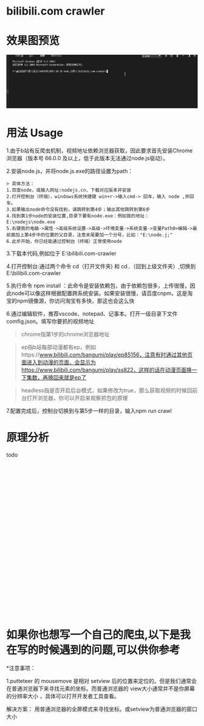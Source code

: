 # bilibili.com crawler

# 效果图预览

![预览图](./preview.gif)

# 用法 Usage

1.由于b站有反爬虫机制，视频地址依赖浏览器获取，因此要求首先安装Chrome浏览器（版本号 66.0.0 及以上，低于此版本无法通过node.js驱动）。

2.安装node.js，并将node.js.exe的路径设置为path：

    > 具体方法：
    1.百度node，或输入网址:nodejs.cn，下载对应版本并安装
    2.打开控制台（终端），windows系统快捷键 win+r->输入cmd-> 回车，输入 node ,并回车。
    3.如果输出node命令没有找到，请跳转到第4步；输出其他跳转到第6步
    4.找到第1步node的安装位置,目录下要有node.exe：例如我的地址：E:\nodejs\node.exe
    5.右键我的电脑->属性->高级系统设置->高级->环境变量->系统变量->变量Path0>编辑->最前面加上第4步中的位置的父目录，注意末尾要加一个分号，比如："E:\node.j;"
    6.此步开始，你已经能通过控制台（终端）正常使用node

3.下载本代码,例如位于 E:\bilibili.com-crawler

4.打开控制台:通过两个命令 cd（打开文件夹) 和 cd..（回到上级文件夹）,切换到 E:\bilibili.com-crawler

5.执行命令 npm install ：此命令是安装依赖包，由于依赖包很多，上传很慢，因此node可以像这样根据配置跨系统安装。如果安装很慢，请百度cnpm，这是淘宝的npm镜像源，你访问淘宝有多快，那这也会这么快

6.通过编辑软件，推荐vscode、notepad、记事本。打开一级目录下文件 comfig.json。填写你要抓的视频地址

>chrome指第1步的chrome浏览器地址

>ep指b站每部动漫都有ep，例如https://www.bilibili.com/bangumi/play/ep85156，注意有时通过其他页面进入到动漫的页面，会显示为https://www.bilibili.com/bangumi/play/ss822，这样的话在动漫页面换一下集数，再换回来就是ep了

>headless指是否开启后台模式，如果修改为true，那么获取视频的时候回前台打开浏览器，你可以开启来观察抓包的原理

7.配置完成后，控制台切换到与第5步一样的目录，输入npm run crawl



# 原理分析

todo

<br>
<br>
<br>
<br>
<br>
<br>
<br>
<br>
<br>
<br>
<br>
<br>
<br>
<br>
<br>
<br>
<br>
<br>
<br>
<br>
<br>
<br>
<br>


# 如果你也想写一个自己的爬虫,以下是我在写的时候遇到的问题,可以供你参考

*注意事项：

1.putteteer 的 mousemove 是相对 setview 后的位置来定位的。但是我们通常会在普通浏览器下来寻找元素的坐标。而普通浏览器的 view大小通常并不是你屏幕的分辨率大小 ，具体可以打开开发者工具查看。 

解决方案： 用普通浏览器的全屏模式来寻找坐标。或setview为普通浏览器的窗口大小